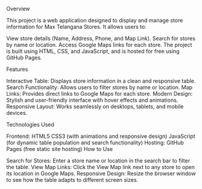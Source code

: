 Overview

This project is a web application designed to display and manage store information for Max Telangana Stores. It allows users to:

View store details (Name, Address, Phone, and Map Link).
Search for stores by name or location.
Access Google Maps links for each store.
The project is built using HTML, CSS, and JavaScript, and is hosted for free using GitHub Pages.

Features

Interactive Table: Displays store information in a clean and responsive table.
Search Functionality: Allows users to filter stores by name or location.
Map Links: Provides direct links to Google Maps for each store.
Modern Design: Stylish and user-friendly interface with hover effects and animations.
Responsive Layout: Works seamlessly on desktops, tablets, and mobile devices.


Technologies Used

Frontend:
HTML5
CSS3 (with animations and responsive design)
JavaScript (for dynamic table population and search functionality)
Hosting:
GitHub Pages (free static site hosting)
How to Use

Search for Stores:
Enter a store name or location in the search bar to filter the table.
View Map Links:
Click the View Map link next to any store to open its location in Google Maps.
Responsive Design:
Resize the browser window to see how the table adapts to different screen sizes.
